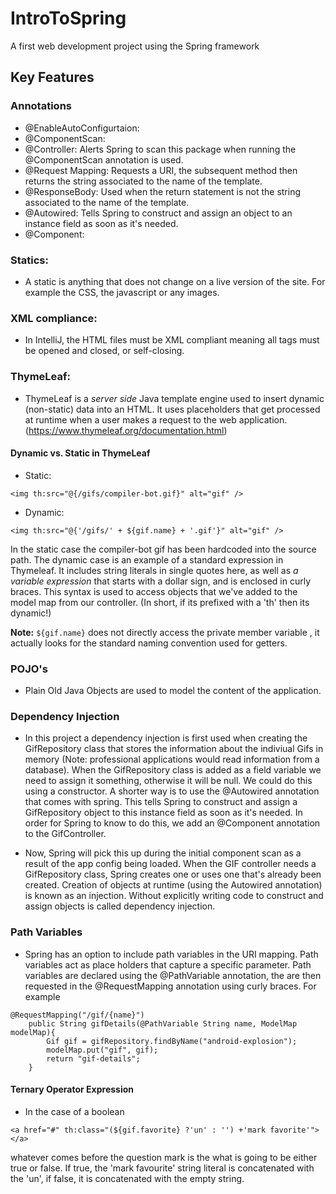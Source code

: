 # IntroToSpring

A first web development project using the Spring framework

## Key Features

### Annotations

* @EnableAutoConfigurtaion:
* @ComponentScan:
* @Controller: Alerts Spring to scan this package when running the @ComponentScan annotation is used.
* @Request Mapping: Requests a URI, the subsequent method then returns the string associated to the name of the template.
* @ResponseBody: Used when the return statement is not the string associated to the name of the template.
* @Autowired: Tells Spring to construct and assign an object to an instance field as soon as it's needed.
* @Component:
### Statics: 

* A static is anything that does not change on a live version of the site. For example the CSS, the javascript or any images.

### XML compliance:

* In IntelliJ, the HTML files must be XML compliant meaning all tags must be opened and closed, or self-closing.

### ThymeLeaf:

* ThymeLeaf is a _server side_ Java template engine used to insert dynamic (non-static) data into an HTML. It uses placeholders that get processed at runtime when a user makes a request to the web application. (https://www.thymeleaf.org/documentation.html)

#### Dynamic vs. Static in ThymeLeaf


* Static:

``` <img th:src="@{/gifs/compiler-bot.gif}" alt="gif" /> ```


* Dynamic:

``` <img th:src="@{'/gifs/' + ${gif.name} + '.gif'}" alt="gif" /> ```

In the static case the compiler-bot gif has been hardcoded into the source path. The dynamic case is an example of a standard expression in Thymeleaf.
It includes string literals in single quotes here, as well as *a variable expression* that starts with a dollar sign, and is enclosed in curly braces. This syntax is used to access objects that we've
added to the model map from our controller. (In short, if its prefixed with a 'th' then its dynamic!)

**Note:** `${gif.name}` does not directly access the private member variable , it actually looks for the standard naming convention used for getters.

### POJO's

* Plain Old Java Objects are used to model the content of the application.

### Dependency Injection

* In this project a dependency injection is first used when creating the GifRepository class that stores the information about the indiviual Gifs in memory (Note: professional applications would read information from a database). When the GifRepository class is added as a field variable we need to assign it something, otherwise it will be null. We could do this using a constructor. A shorter way is to use the @Autowired annotation that comes with spring. This tells Spring to construct and
assign a GifRepository object to this instance field as soon as it's needed. In order for Spring to know to do this, we add an @Component annotation to the GifController.

* Now, Spring will pick this up during the initial component scan as a result of the app config being loaded. When the GIF controller needs a GifRepository class, Spring creates one or uses one that's already been created. Creation of objects at runtime (using the Autowired annotation) is known as an injection. Without explicitly writing code to construct and assign objects is called dependency injection.

### Path Variables

* Spring has  an option to include  path variables in the URI mapping. Path variables act as place holders that capture a specific parameter. Path variables are declared using the @PathVariable annotation, the are then requested in the @RequestMapping annotation using curly braces. For example

```
@RequestMapping("/gif/{name}")
    public String gifDetails(@PathVariable String name, ModelMap modelMap){
        Gif gif = gifRepository.findByName("android-explosion");
        modelMap.put("gif", gif);
        return "gif-details";
    }
```
#### Ternary Operator Expression

* In the case of a boolean

```<a href="#" th:class="(${gif.favorite} ?'un' : '') +'mark favorite'"></a>```

whatever comes before the question mark is the what is going to be either true or false. If true, the 'mark favourite' string literal is concatenated with the 'un', if false, it is concatenated with the empty string.
